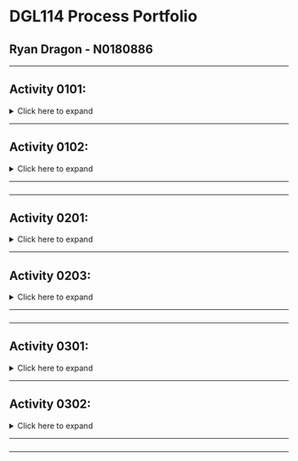 # DGL114 Process Portfolio
## Ryan Dragon - N0180886
---
## **Activity 0101:**
<details>
 <summary>Click here to expand</summary>

### **App Chosen:** *WorkHours*
Good Interface | Bad Interface
---------------------- | -----------------------
![Good Interface](https://github.com/n0180886/DGL114-Process-Portfolio/blob/main/images/good_interface.PNG?raw=true) | ![Bad Interface](https://github.com/n0180886/DGL114-Process-Portfolio/blob/main/images/bad_interface.PNG?raw=true)
 **Reason:** When entering in details regarding a specific job, the UI is easily read and can be used immediately without leaving anything unclear. Layout is simple, but effective. Everything that needs to be there is there. | **Reason:** As for navigation throughout the app, this is the home screen that you land on once the app has loaded. I believe the navigation could be larger and more contrasted to the screen to feel more 'tactile' to the user.
</details>

 ---
 ## **Activity 0102:**
 <details>
 <summary>Click here to expand</summary>

 ### **What makes an app 'usable'?**
 > Nothing makes me as frustrated as when I download an app and I am immediately bombarded with ads. An app needs to be able to be utilized as intended without intrusive ads or popups, within reason if the app is free. The speed at which an app operates is a huge factor aswell. I want an app to run fast and efficiently, if an app is slow and not processing information at a reasonable speed it gives me the impression that the app was poorly developed.
 ### **What makes an app 'Intuitive'?**
 > I believe that an app could be described as 'intuitive' by not going too far outside of the general 'norms' surrounding application development. For example, most apps have a similar way to navigate the app (usually by a fixed footer or a side menu accessible by a hamburger menu). But when developers make their app more 'unique' or take a more unique approach, this can make the app much harder and more confusing to use.
### **List of 'usable' and 'intuitive' elements:**
 - Ease of navigation
 - Non-intrusive ads
 - Fast and responsive
 - Easy to read (not too busy)
 - High contrasting elements
</details>

---
###
---
## **Activity 0201:**
<details>
<summary>Click here to expand</summary>

### **App Chosen:** *Snapchat*
---
### **Features:**
- android.hardware.audio.output
- android.hardware.audio.pro
- android.hardware.microphone
- android.hardware.camera
- android.hardware.camera.any
- android.hardware.camera.autofocus
- android.hardware.camera.external
- android.hardware.camera.flash
- android.hardware.camera.front
- android.hardware.fingerprint
- android.hardware.location
- android.hardware.location.gps
- android.hardware.location.network
- android.hardware.sensor.accelerometer
- android.hardware.sensor.gyroscope
- android.hardware.screen.portrait
- android.hardware.touchscreen
- android.hardware.touchscreen.multitouch
- android.hardware.wifi
- android.software.webview
- android.software.input_methods

---
### **Permissions:**
- Location Details
- Contact List
- Photos
- Microphone
- Camera
- Background App Refresh
- Cellular Data
- Siri & Search
 
</details>

 ---
## **Activity 0203:**
<details>
<summary>Click here to expand</summary>
 
 ### **Article Chosen:** [The Color System](https://material.io/design/color/the-color-system.html#color-usage-and-palettes)
 ---
 ### **What did I learn from this article?**
 > By learning about the color system used by the android system, I will have a much greater potential to create apps that are visually appealing. Not only did it introduce me into the basics of how the color system works, it also showed me several tools that I can utilize in order to generate potential color palette options.
 
</details>

---
###
---
## **Activity 0301:**
<details>
<summary>Click here to expand</summary>

<!--Enter answers here-->
 
</details>

 ---
## **Activity 0302:**
<details>
<summary>Click here to expand</summary>

<!--Enter answers here-->
 
</details>

---
###
---